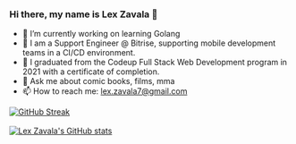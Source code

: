 ### Hi there, my name is Lex Zavala 👋

- 🔭 I’m currently working on learning Golang
- 🚀 I am a Support Engineer @ Bitrise, supporting mobile development teams in a CI/CD environment.
- 🌱 I graduated from the Codeup Full Stack Web Development program in 2021 with a certificate of completion.
- 💬 Ask me about comic books, films, mma
- 📫 How to reach me: lex.zavala7@gmail.com

[![GitHub Streak](http://github-readme-streak-stats.herokuapp.com?user=LexZavala&theme=dark-smoky&hide_border=true&sideNums=00DDBD&fire=DD1A3D&currStreakNum=00DDBD&currStreakLabel=DD7F2E&dates=666666)](https://git.io/streak-stats)
<br>
<br>
[![Lex Zavala's GitHub stats](https://github-readme-stats.vercel.app/api?username=LexZavala&show_icons=true&theme=dark&bg_color=#0b0c10)](https://github.com/LexZavala/github-readme-stats)

<!--
**LexZavala/LexZavala** is a ✨ _special_ ✨ repository because its `README.md` (this file) appears on your GitHub profile.

Here are some ideas to get you started:

- 🔭 I’m currently working on ...
- 🌱 I’m currently learning ...
- 👯 I’m looking to collaborate on ...
- 🤔 I’m looking for help with ...
- 💬 Ask me about ...
- 📫 How to reach me: ...
- 😄 Pronouns: ...
- ⚡ Fun fact: ...
-->
